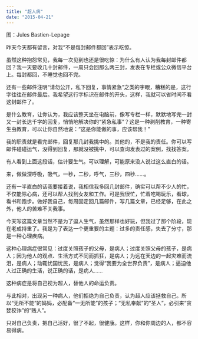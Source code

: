 ```yaml
---
title: "超人病"
date: "2015-04-21"
---
```


图：Jules Bastien-Lepage

昨天今天都有留言，对我“不是每封邮件都回”表示吃惊。

虽然这种抱怨常见，我每一次见到也还是很吃惊：为什么有人认为我每封邮件都回？我一天要收几十封邮件，一周只会回那么两三封，发表在专栏或公众微信平台上。每封都回，不睡觉也回不完。

还有一些邮件注明“请勿公开，私下回复，事情紧急”之类的字眼，糟糕的是，这行字往往在邮件最后。我希望这行字标识在邮件的开头，这样，我就可以省时间不看这封邮件了。  

是什么教育，让你认为，我应该整天坐在电脑前，像写专栏一样，默默地写完一封又一封长达千字的回复，悄悄地解决你的“紧急私事”？这是一种剥削教育，一种寄生虫教育，可以让你自然地说：“这是你能做的事，应该帮我！”

我的职责就是看完邮件，回复那几封我挑中的。其他的，不是我的责任。你可以写邮件碰碰运气，没得到回复，那就没被挑中，可以查询发表过的案例，找找答案。

有人看到上面这段话，估计要生气。可以理解，可能原来没人说过这么直白的话。

来，做做深呼吸，吸气，一秒，二秒，呼气，三秒，四秒……。

还有一半直白的话我要接着说，我相信我多回几封邮件，确实可以帮不少人的忙，不仅能除心病，还可以帮人找到女友和工作。可是我很忙，忙着吃喝玩乐，看球，看书和跑步。做好我自己，每周固定回几篇邮件，写几篇文章，已经足够，在此之外，他人的苦难不关我事。

今天写这篇文章当然不是为了逗人生气，虽然那样也好玩，但我过了那个阶段，现在老成持重了。我是为了表达一个更重要的主题：过多的责任感，失去了分寸，那是一种心理疾病。  

这种心理病症很常见：过度关照孩子的父母，是病人；过度关照父母的孩子，是病人；因为他人的观点、生活方式不同而抓狂，是病人；为远在天边的一起灾难而流泪，是病人；动辄忧国忧民，是病人；觉得“我要为全世界负责”，是病人；逼迫他人过正确的生活，说正确的话，是病人……

这种病症是将自己视为超人，替他人的命运负责。

与此相对，出现另一种病人，他们拒绝为自己负责，认为超人应该拯救自己。所以“无所不能”的妈妈，必配备“一无所能”的孩子；“无私奉献”的“圣人”，必引来“贪婪狡诈”的“贱人”。

只对自己负责，把自己活好，很了不起，很健康。这样，你和你周边的人，都不容易得病。

